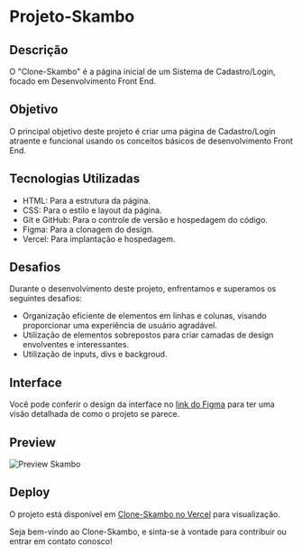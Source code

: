 # Projeto-Skambo

## Descrição

O "Clone-Skambo" é a página inicial de um Sistema de Cadastro/Login, focado em Desenvolvimento Front End.

## Objetivo

O principal objetivo deste projeto é criar uma página de Cadastro/Login atraente e funcional usando os conceitos básicos de desenvolvimento Front End.

## Tecnologias Utilizadas

- HTML: Para a estrutura da página.
- CSS: Para o estilo e layout da página.
- Git e GitHub: Para o controle de versão e hospedagem do código.
- Figma: Para a clonagem do design.
- Vercel: Para implantação e hospedagem.

## Desafios

Durante o desenvolvimento deste projeto, enfrentamos e superamos os seguintes desafios:

- Organização eficiente de elementos em linhas e colunas, visando proporcionar uma experiência de usuário agradável.
- Utilização de elementos sobrepostos para criar camadas de design envolventes e interessantes.
- Utilização de inputs, divs e backgroud.

## Interface

Você pode conferir o design da interface no [link do Figma](https://www.figma.com/file/fvxAmcuQX7yZmGYmA6eVX3/Formulário-de-registro-(Community)?type=design&node-id=0-1&mode=design&t=YfwYgEo5cHtnwMcP-0) para ter uma visão detalhada de como o projeto se parece.

## Preview

![Preview Skambo](https://github.com/GustavLira/Projeto-Skambo/assets/140671152/599a394c-dc64-4a19-8403-fd51d2612204)



## Deploy

O projeto está disponível em [Clone-Skambo no Vercel](https://projeto-skambo.vercel.app) para visualização.

Seja bem-vindo ao Clone-Skambo, e sinta-se à vontade para contribuir ou entrar em contato conosco!
